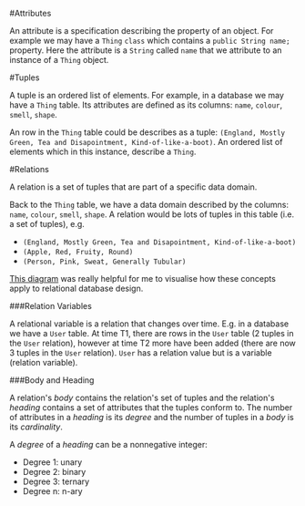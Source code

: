 #Attributes

An attribute is a specification describing the property of an object. For example we may have a `Thing` `class` which contains a `public String name;` property. Here the attribute is a `String` called `name` that we attribute to an instance of a `Thing` object.


#Tuples

A tuple is an ordered list of elements. For example, in a database we may have a `Thing` table. Its attributes are defined as its columns: `name`, `colour`, `smell`, `shape`. 

An row in the `Thing` table could be describes as a tuple: `(England, Mostly Green, Tea and Disapointment, Kind-of-like-a-boot)`. An ordered list of elements which in this instance, describe a `Thing`.


#Relations

A relation is a set of tuples that are part of a specific data domain. 

Back to the `Thing` table, we have a data domain described by the columns: `name`, `colour`, `smell`, `shape`. A relation would be lots of tuples in this table (i.e. a set of tuples), e.g.


- `(England, Mostly Green, Tea and Disapointment, Kind-of-like-a-boot)`
- `(Apple, Red, Fruity, Round)`
- `(Person, Pink, Sweat, Generally Tubular)`


[This diagram](http://en.wikipedia.org/wiki/Relation_(database)#mediaviewer/File:Relational_database_terms.svg) was really helpful for me to visualise how these concepts apply to relational database design.


###Relation Variables

A relational variable is a relation that changes over time. E.g. in a database we have a `User` table. At time T1, there are rows in the `User` table (2 tuples in the `User` relation), however at time T2 more have been added (there are now 3 tuples in the `User` relation). `User` has a relation value but is a variable (relation variable).

###Body and Heading

A relation's _body_ contains the relation's set of tuples and the relation's _heading_ contains a set of attributes that the tuples conform to. The number of attributes in a _heading_ is its _degree_ and the number of tuples in a _body_ is its _cardinality_.

A _degree_ of a _heading_ can be a nonnegative integer:

- Degree 1: unary
- Degree 2: binary
- Degree 3: ternary
- Degree n: n-ary